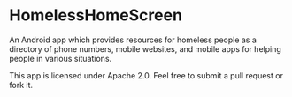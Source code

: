 HomelessHomeScreen
==================

An Android app which provides resources for homeless people as a directory of phone numbers, mobile websites, and mobile apps for helping people in various situations.

This app is licensed under Apache 2.0. Feel free to submit a pull request or fork it.
